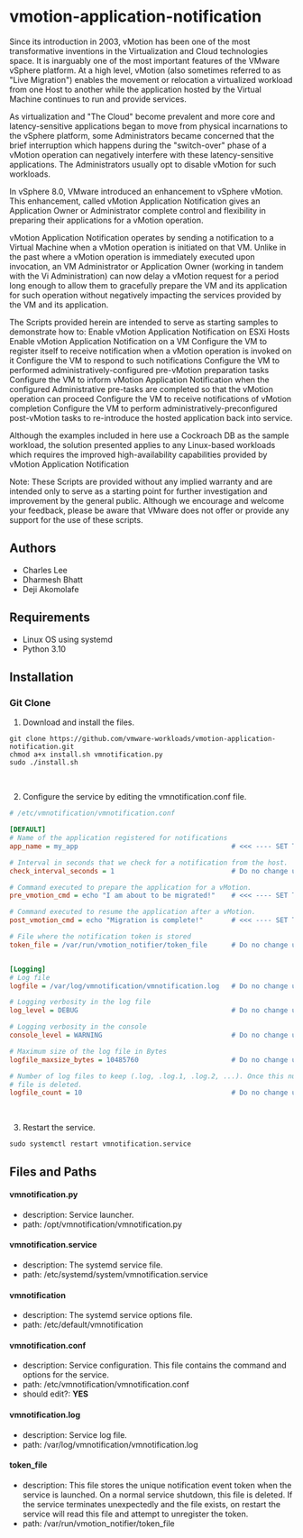 # vmotion-application-notification

Since its introduction in 2003, vMotion has been one of the most transformative inventions in the Virtualization and Cloud technologies space. It is inarguably one of the most important features of the VMware vSphere platform. At a high level, vMotion (also sometimes referred to as "Live Migration") enables the movement or relocation a virtualized workload from one Host to another while the application hosted by the Virtual Machine continues to run and provide services.

As virtualization and "The Cloud" become prevalent and more core and latency-sensitive applications began to move from physical incarnations to the vSphere platform, some Administrators became concerned that the brief interruption which happens during the "switch-over" phase of a vMotion operation can negatively interfere with these latency-sensitive applications. The Administrators usually opt to disable vMotion for such workloads.

In vSphere 8.0, VMware introduced an enhancement to vSphere vMotion. This enhancement, called vMotion Application Notification gives an Application Owner or Administrator complete control and flexibility in preparing their applications for a vMotion operation.

vMotion Application Notification operates by sending a notification to a Virtual Machine when a vMotion operation is initiated on that VM. Unlike in the past where a vMotion operation is immediately executed upon invocation, an VM Administrator or Application Owner (working in tandem with the Vi Administration) can now delay a vMotion request for a period long enough to allow them to gracefully prepare the VM and its application for such operation without negatively impacting the services provided by the VM and its application.

The Scripts provided herein are intended to serve as starting samples to demonstrate how to:
Enable vMotion Application Notification on ESXi Hosts
Enable vMotion Application Notification on a VM
Configure the VM to register itself to receive notification when a vMotion operation is invoked on it
Configure the VM to respond to such notifications
Configure the VM to performed administratively-configured pre-vMotion preparation tasks
Configure the VM to inform vMotion Application Notification when the configured Administrative pre-tasks are completed so that the vMotion operation can proceed
Configure the VM to receive notifications of vMotion completion
Configure the VM to perform administratively-preconfigured post-vMotion tasks to re-introduce the hosted application back into service.

Although the examples included in here use a Cockroach DB as the sample workload, the solution presented applies to any Linux-based workloads which requires the improved high-availability capabilities provided by vMotion Application Notification

Note: These Scripts are provided without any implied warranty and are intended only to serve as a starting point for further investigation and improvement by the general public. Although we encourage and welcome your feedback, please be aware that VMware does not offer or provide any support for the use of these scripts.

## Authors
* Charles Lee
* Dharmesh Bhatt
* Deji Akomolafe


## Requirements
* Linux OS using systemd
* Python 3.10


## Installation
### Git Clone
1. Download and install the files.
```
git clone https://github.com/vmware-workloads/vmotion-application-notification.git
chmod a+x install.sh vmnotification.py
sudo ./install.sh
```
<br>

2. Configure the service by editing the vmnotification.conf file.
```ini
# /etc/vmnotification/vmnotification.conf

[DEFAULT]
# Name of the application registered for notifications
app_name = my_app                                      # <<< ---- SET THIS TO YOUR APPLICATION NAME

# Interval in seconds that we check for a notification from the host. 
check_interval_seconds = 1                             # Do no change unless you know what you are doing.

# Command executed to prepare the application for a vMotion.
pre_vmotion_cmd = echo "I am about to be migrated!"    # <<< ---- SET THIS TO THE PRE VMOTION COMMAND

# Command executed to resume the application after a vMotion.
post_vmotion_cmd = echo "Migration is complete!"       # <<< ---- SET THIS TO THE POST VMOTION COMMAND

# File where the notification token is stored
token_file = /var/run/vmotion_notifier/token_file      # Do no change unless you know what you are doing.


[Logging]
# Log file
logfile = /var/log/vmnotification/vmnotification.log   # Do no change unless you know what you are doing.

# Logging verbosity in the log file
log_level = DEBUG                                      # Do no change unless you know what you are doing.

# Logging verbosity in the console
console_level = WARNING                                # Do no change unless you know what you are doing.

# Maximum size of the log file in Bytes
logfile_maxsize_bytes = 10485760                       # Do no change unless you know what you are doing.

# Number of log files to keep (.log, .log.1, .log.2, ...). Once this number of log files is reached, the oldest
# file is deleted.
logfile_count = 10                                     # Do no change unless you know what you are doing.
```
<br>

3. Restart the service.
```
sudo systemctl restart vmnotification.service
```

## Files and Paths

#### vmnotification.py
* description: Service launcher.
* path: /opt/vmnotification/vmnotification.py

#### vmnotification.service
* description: The systemd service file.
* path: /etc/systemd/system/vmnotification.service

#### vmnotification
* description: The systemd service options file.
* path: /etc/default/vmnotification

#### vmnotification.conf
* description: Service configuration. This file contains the command and options for the service.
* path: /etc/vmnotification/vmnotification.conf
* should edit?: **YES**

#### vmnotification.log
* description: Service log file.
* path: /var/log/vmnotification/vmnotification.log

#### token_file
* description: This file stores the unique notification event token when the service is launched. On a normal service shutdown, this file is deleted. If the service terminates unexpectedly and the file exists, on restart the service will read this file and attempt to unregister the token.
* path: /var/run/vmotion_notifier/token_file